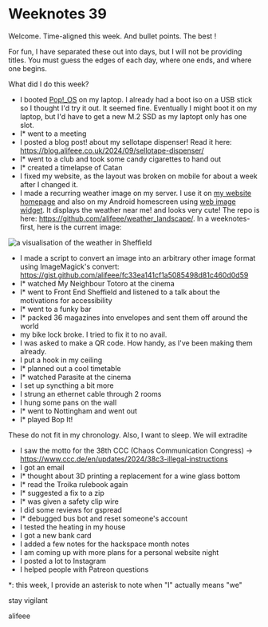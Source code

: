 # Weeknotes 39

Welcome. Time-aligned this week. And bullet points. The best !

For fun, I have separated these out into days, but I will not be providing titles. You must guess the edges of each day, where one ends, and where one begins.

What did I do this week?

- I booted [Pop!_OS](https://pop.system76.com/) on my laptop. I already had a boot iso on a USB stick so I thought I'd try it out. It seemed fine. Eventually I might boot it on my laptop, but I'd have to get a new M.2 SSD as my laptopt only has one slot.
- I* went to a meeting
- I posted a blog post! about my sellotape dispenser! Read it here: <https://blog.alifeee.co.uk/2024/09/sellotape-dispenser/>
- I* went to a club and took some candy cigarettes to hand out
- I* created a timelapse of Catan
- I fixed my website, as the layout was broken on mobile for about a week after I changed it.
- I made a recurring weather image on my server. I use it on [my website homepage](https://alifeee.co.uk/) and also on my Android homescreen using [web image widget](https://play.google.com/store/apps/details?id=com.ibuffed.webimagewidget). It displays the weather near me! and looks very cute! The repo is here: <https://github.com/alifeee/weather_landscape/>. In a weeknotes-first, here is the current image:

![a visualisation of the weather in Sheffield](https://server.alifeee.co.uk/static/weather/sheffield.bmp)

- I made a script to convert an image into an arbitrary other image format using ImageMagick's convert: <https://gist.github.com/alifeee/fc33ea141cf1a5085498d81c460d0d59>
- I* watched My Neighbour Totoro at the cinema
- I* went to Front End Sheffield and listened to a talk about the motivations for accessibility
- I* went to a funky bar
- I* packed 36 magazines into envelopes and sent them off around the world
- my bike lock broke. I tried to fix it to no avail.
- I was asked to make a QR code. How handy, as I've been making them already.
- I put a hook in my ceiling
- I* planned out a cool timetable
- I* watched Parasite at the cinema
- I set up syncthing a bit more
- I strung an ethernet cable through 2 rooms
- I hung some pans on the wall
- I* went to Nottingham and went out
- I* played Bop It!

These do not fit in my chronology. Also, I want to sleep. We will extradite

- I saw the motto for the 38th CCC (Chaos Communication Congress) -> <https://www.ccc.de/en/updates/2024/38c3-illegal-instructions>
- I got an email
- I* thought about 3D printing a replacement for a wine glass bottom
- I* read the Troika rulebook again
- I* suggested a fix to a zip
- I* was given a safety clip wire
- I did some reviews for gspread
- I* debugged bus bot and reset someone's account
- I tested the heating in my house
- I got a new bank card
- I added a few notes for the hackspace month notes
- I am coming up with more plans for a personal website night
- I posted a lot to Instagram
- I helped people with Patreon questions

*: this week, I provide an asterisk to note when "I" actually means "we"

stay vigilant

alifeee

